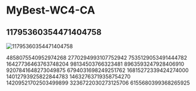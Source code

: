 # MyBest-WC4-CA

## 11795360354471404758
![11795360354471404758](https://github.com/user-attachments/assets/da7cf0a2-de9d-415b-af7e-6f4f7161c589)

4858075540952974268
2770294993107752942
7535129053491444782
16427736463763748204
98134503766323481
8963593247928406910
9207841648273049875
6794031698249251762
16815272339424274000
14012793925822844783
14632763719358754270
14209521702503499899
3236722030273125706
6155680399368265925

